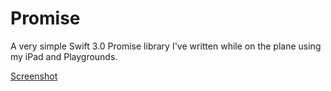 # Promise
A very simple Swift 3.0 Promise library I've written while on the plane using my iPad and Playgrounds.

[Screenshot](IMG_0025.PNG)
